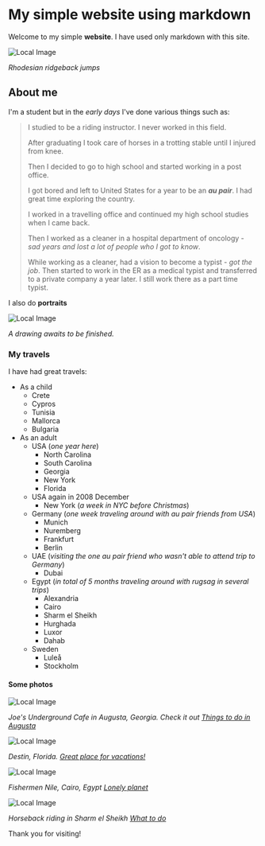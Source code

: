 # My simple website using markdown

Welcome to my simple **website**. I have used only markdown with this site.

![Local Image](assets/images/IMG_2777.JPG)

_Rhodesian ridgeback jumps_

## About me

I'm a student but in the *early days* I've done various things such as:

> I studied to be a riding instructor. I never worked in this field.
>
> After graduating I took care of horses in a trotting stable until I injured from knee.
>
> Then I decided to go to high school and started working in a post office.
>
> I got bored and left to United States for a year to be an ***au pair***. I had great time exploring the country.
>
> I worked in a travelling office and continued my high school studies when I came back.
>
> Then I worked as a cleaner in a hospital department of oncology - _sad years and lost a lot of people who I got to know_.
>
> While working as a cleaner, had a vision to become a typist - _got the job_. Then started to work in the ER as a medical typist and transferred to a private company a year later. I still work there as a part time typist.

I also do **portraits**

![Local Image](assets/images/IMG_2786.jpg)

_A drawing awaits to be finished._

### My travels

I have had great travels:

- As a child
    - Crete
    - Cypros
    - Tunisia
    - Mallorca
    - Bulgaria
- As an adult
    - USA (_one year here_)
        - North Carolina
        - South Carolina
        - Georgia
        - New York
        - Florida
    - USA again in 2008 December
        - New York (_a week in NYC before Christmas_)
    - Germany (_one week traveling around with au pair friends from USA_)
        - Munich
        - Nuremberg
        - Frankfurt
        - Berlin
    - UAE (_visiting the one au pair friend who wasn't able to attend trip to Germany_)
        - Dubai
    - Egypt (_in total of 5 months traveling around with rugsag in several trips_)
        - Alexandria
        - Cairo
        - Sharm el Sheikh
        - Hurghada
        - Luxor
        - Dahab
    - Sweden
        - Luleå
        - Stockholm

#### Some photos

![Local Image](assets/images/IMG_2778.JPG)

_Joe's Underground Cafe in Augusta, Georgia. Check it out *[Things to do in Augusta](https://www.visitaugusta.com/listing/joes-underground/268/)*_

![Local Image](assets/images/IMG_2779.JPG)

_Destin, Florida. *[Great place for vacations!](https://destinflorida.com/)*_

![Local Image](assets/images/IMG_2780.JPG)

_Fishermen Nile, Cairo, Egypt *[Lonely planet](https://www.lonelyplanet.com/egypt/)*_

![Local Image](assets/images/IMG_2782.JPG)

_Horseback riding in Sharm el Sheikh *[What to do](https://www.getyourguide.fi/-l408/?cmp=ga&cq_src=google_ads&cq_cmp=15511527251&cq_con=131277736536&cq_term=sharm+el+sheikh+what+to+do&cq_med=&cq_plac=&cq_net=g&cq_pos=&cq_plt=gp&campaign_id=15511527251&adgroup_id=131277736536&target_id=kwd-40262766293&loc_physical_ms=1005742&match_type=e&ad_id=628328735234&keyword=sharm+el+sheikh+what+to+do&ad_position=&feed_item_id=&placement=&device=c&partner_id=CD951&gclid=Cj0KCQjwm66pBhDQARIsALIR2zCOxjlJNoZ7JvaVu-CY-W4bgfEJF9dw5ANPWkrelVuuAfoYfey9Wy4aAlf5EALw_wcB&visitor-id=F7J9PL6IG89ANB1RJHIVFVSFQGOV1OPJ&locale_autoredirect_optout=true)*_

Thank you for visiting!

